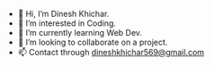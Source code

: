 - 👋 Hi, I’m Dinesh Khichar.
- 👀 I’m interested in Coding.
- 🌱 I’m currently learning   Web Dev.
- 💞️ I’m looking to collaborate on a project.
- 📫 Contact through dineshkhichar569@gmail.com

